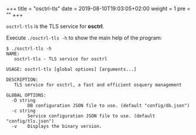 +++
title = "osctrl-tls"
date = 2019-08-10T19:03:05+02:00
weight = 1
pre = ""
+++

`osctrl-tls` is the TLS service for **osctrl**.

Execute `./osctrl-tls -h` to show the main help of the program:

```properties
$ ./osctrl-tls -h
NAME:
   osctrl-tls - TLS service for osctrl

USAGE: osctrl-tls [global options] [arguments...]

DESCRIPTION:
   TLS service for osctrl, a fast and efficient osquery management

GLOBAL OPTIONS:
  -D string
    	DB configuration JSON file to use. (default "config/db.json")
  -c string
    	Service configuration JSON file to use. (default "config/tls.json")
  -v	Displays the binary version.
```
